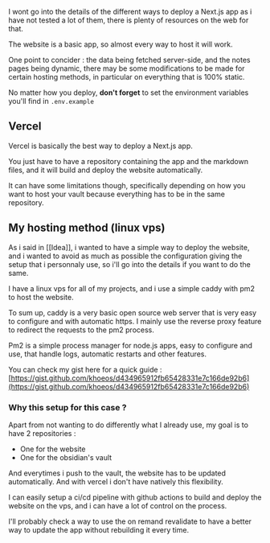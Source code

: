 I wont go into the details of the different ways to deploy a Next.js app as i have not tested a lot of them, there is plenty of resources on the web for that.

The website is a basic app, so almost every way to host it will work.

One point to concider : the data being fetched server-side, and the notes pages being dynamic, there may be some modifications to be made for certain hosting methods, in particular on everything that is 100% static.

No matter how you deploy, **don't forget** to set the environment variables you'll find in `.env.example`

## Vercel
Vercel is basically the best way to deploy a Next.js app.

You just have to have a repository containing the app and the markdown files, and it will build and deploy the website automatically.

It can have some limitations though, specifically depending on how you want to host your vault because everything has to be in the same repository.

## My hosting method (linux vps)
As i said in [[Idea]], i wanted to have a simple way to deploy the website, and i wanted to avoid as much as possible the configuration giving the setup that i personnaly use, so i'll go into the details if you want to do the same.

I have a linux vps for all of my projects, and i use a simple caddy with pm2 to host the website.

To sum up, caddy is a very basic open source web server that is very easy to configure and with automatic https. I mainly use the reverse proxy feature to redirect the requests to the pm2 process.

Pm2 is a simple process manager for node.js apps, easy to configure and use, that handle logs, automatic restarts and other features.

You can check my gist here for a quick guide :
[https://gist.github.com/khoeos/d434965912fb65428331e7c166de92b6](https://gist.github.com/khoeos/d434965912fb65428331e7c166de92b6)

### Why this setup for this case ?
Apart from not wanting to do differently what I already use, my goal is to have 2 repositories :
- One for the website
- One for the obsidian's vault

And everytimes i push to the vault, the website has to be updated automatically. And with vercel i don't have natively this flexibility.

I can easily setup a ci/cd pipeline with github actions to build and deploy the website on the vps, and i can have a lot of control on the process.

I'll probably check a way to use the on remand revalidate to have a better way to update the app without rebuilding it every time.
